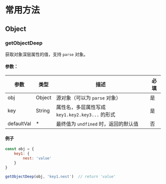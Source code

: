 # 常用方法

## Object

### getObjectDeep

获取对象深层属性的值，支持 `parse` 对象。

#### 参数：

| 参数         | 类型     | 描述                                 | 必填   |
| ---------- | ------ | ---------------------------------- | ---- |
| obj        | Object | 源对象（可以为 `parse` 对象）                | 是    |
| key        | String | 属性名，多层属性写成 `key1.key2.key3...` 的形式 | 是    |
| defaultVal | *      | 最终值为 `undfined` 时，返回的默认值           | 否    |

#### 例子

```javascript
const obj = {
    key1: {
        nest: 'value'
    }
}

getObjectDeep(obj, 'key1.nest')  // return 'value'
```

